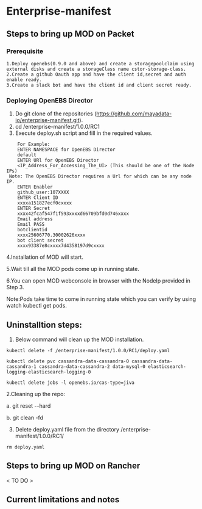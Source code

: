 # Enterprise-manifest
## Steps to bring up MOD on Packet

### Prerequisite

```
1.Deploy openebs(0.9.0 and above) and create a storagepoolclaim using external disks and create a storageClass name cstor-storage-class.
2.Create a github Oauth app and have the client id,secret and auth enable ready.
3.Create a slack bot and have the client id and client secret ready.
```
### Deploying OpenEBS Director
1. Do git clone of the repositories (https://github.com/mayadata-io/enterprise-manifest.git).
2. cd /enterprise-manifest/1.0.0/RC1
3. Execute deploy.sh script and fill in the required values.

```
    For Example:
    ENTER NAMESPACE for OpenEBS Director
    default
    ENTER URl for OpenEBS Director
    <IP_Address_For_Accessing_The_UI> (This should be one of the Node IPs) 
 Note: The OpenEBS Director requires a Url for which can be any node IP.
    ENTER Enabler
    github_user:107XXXX
    ENTER Client ID
    xxxxa151827ecf0cxxxx
    ENTER Secret
    xxxx42fcaf547f1f593xxxxd66709bfd0d746xxxx
    Email address
    Email PASS
    botclientid
    xxxx25606770.30002626xxxx
    bot client secret
    xxxx93387e8cxxxx7d4358197d9cxxxx
```
4.Installation of MOD will start.

5.Wait till all the MOD pods come up in running state.

6.You can open MOD webconsole in browser with the NodeIp provided in Step 3.

Note:Pods take time to come in running state which you can verify by using watch kubectl get pods.

## Uninstalltion steps:

1. Below command will clean up the MOD installation.

```
kubectl delete -f /enterprise-manifest/1.0.0/RC1/deploy.yaml

kubectl delete pvc cassandra-data-cassandra-0 cassandra-data-cassandra-1 cassandra-data-cassandra-2 data-mysql-0 elasticsearch-logging-elasticsearch-logging-0

kubectl delete jobs -l openebs.io/cas-type=jiva

```

2.Cleaning up the repo:

  a. git reset --hard
  
  b. git clean -fd

3. Delete deploy.yaml file from the directory /enterprise-manifest/1.0.0/RC1/

```
rm deploy.yaml
```

## Steps to bring up MOD on Rancher
 < TO DO >

## Current limitations and notes
 <TO DO >

